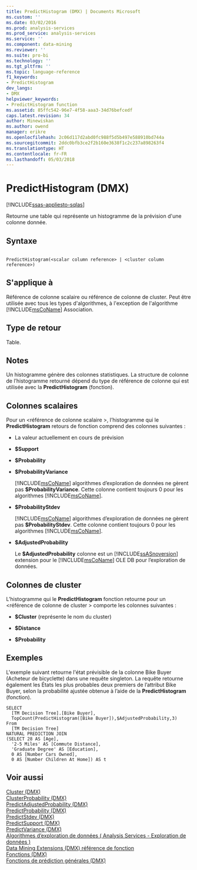 ```yaml
---
title: PredictHistogram (DMX) | Documents Microsoft
ms.custom: ''
ms.date: 03/02/2016
ms.prod: analysis-services
ms.prod_service: analysis-services
ms.service: ''
ms.component: data-mining
ms.reviewer: ''
ms.suite: pro-bi
ms.technology: ''
ms.tgt_pltfrm: ''
ms.topic: language-reference
f1_keywords:
- PredictHistogram
dev_langs:
- DMX
helpviewer_keywords:
- PredictHistogram function
ms.assetid: 85ffc542-96e7-4f58-aaa3-34d76befcedf
caps.latest.revision: 34
author: Minewiskan
ms.author: owend
manager: erikre
ms.openlocfilehash: 2c06d117d2abd0fc988f5d5b497e588910bd744a
ms.sourcegitcommit: 2ddc0bfb3ce2f2b160e3638f1c2c237a898263f4
ms.translationtype: HT
ms.contentlocale: fr-FR
ms.lasthandoff: 05/03/2018
---
```

# <a name="predicthistogram-dmx"></a>PredictHistogram (DMX)
[!INCLUDE[ssas-appliesto-sqlas](../includes/ssas-appliesto-sqlas.md)]

  Retourne une table qui représente un histogramme de la prévision d'une colonne donnée.  
  
## <a name="syntax"></a>Syntaxe  
  
```  
  
PredictHistogram(<scalar column reference> | <cluster column reference>)  
```  
  
## <a name="applies-to"></a>S'applique à  
 Référence de colonne scalaire ou référence de colonne de cluster. Peut être utilisée avec tous les types d'algorithmes, à l'exception de l'algorithme [!INCLUDE[msCoName](../includes/msconame-md.md)] Association.  
  
## <a name="return-type"></a>Type de retour  
 Table.  
  
## <a name="remarks"></a>Notes  
 Un histogramme génère des colonnes statistiques. La structure de colonne de l’histogramme retourné dépend du type de référence de colonne qui est utilisée avec la **PredictHistogram** (fonction).  
  
## <a name="scalar-columns"></a>Colonnes scalaires  
 Pour un \<référence de colonne scalaire >, l’histogramme qui le **PredictHistogram** retours de fonction comprend des colonnes suivantes :  
  
-   La valeur actuellement en cours de prévision  
  
-   **$Support**  
  
-   **$Probability**  
  
-   **$ProbabilityVariance**  
  
     [!INCLUDE[msCoName](../includes/msconame-md.md)] algorithmes d’exploration de données ne gèrent pas **$ProbabilityVariance**. Cette colonne contient toujours 0 pour les algorithmes [!INCLUDE[msCoName](../includes/msconame-md.md)].  
  
-   **$ProbabilityStdev**  
  
     [!INCLUDE[msCoName](../includes/msconame-md.md)] algorithmes d’exploration de données ne gèrent pas **$ProbabilityStdev**. Cette colonne contient toujours 0 pour les algorithmes [!INCLUDE[msCoName](../includes/msconame-md.md)].  
  
-   **$AdjustedProbability**  
  
     Le **$AdjustedProbability** colonne est un [!INCLUDE[ssASnoversion](../includes/ssasnoversion-md.md)] extension pour le [!INCLUDE[msCoName](../includes/msconame-md.md)] OLE DB pour l’exploration de données.  
  
## <a name="cluster-columns"></a>Colonnes de cluster  
 L’histogramme qui le **PredictHistogram** fonction retourne pour un \<référence de colonne de cluster > comporte les colonnes suivantes :  
  
-   **$Cluster** (représente le nom du cluster)  
  
-   **$Distance**  
  
-   **$Probability**  
  
## <a name="examples"></a>Exemples  
 L'exemple suivant retourne l'état prévisible de la colonne Bike Buyer (Acheteur de bicyclette) dans une requête singleton. La requête retourne également les États les plus probables deux premiers de l’attribut Bike Buyer, selon la probabilité ajustée obtenue à l’aide de la **PredictHistogram** (fonction).  
  
```  
SELECT  
  [TM Decision Tree].[Bike Buyer],  
  TopCount(PredictHistogram([Bike Buyer]),$AdjustedProbability,3)  
From  
  [TM Decision Tree]  
NATURAL PREDICTION JOIN  
(SELECT 28 AS [Age],  
  '2-5 Miles' AS [Commute Distance],  
  'Graduate Degree' AS [Education],  
  0 AS [Number Cars Owned],  
  0 AS [Number Children At Home]) AS t  
```  
  
## <a name="see-also"></a>Voir aussi  
 [Cluster &#40;DMX&#41;](../dmx/cluster-dmx.md)   
 [ClusterProbability &#40;DMX&#41;](../dmx/clusterprobability-dmx.md)   
 [PredictAdjustedProbability &#40;DMX&#41;](../dmx/predictadjustedprobability-dmx.md)   
 [PredictProbability &#40;DMX&#41;](../dmx/predictprobability-dmx.md)   
 [PredictStdev &#40;DMX&#41;](../dmx/predictstdev-dmx.md)   
 [PredictSupport &#40;DMX&#41;](../dmx/predictsupport-dmx.md)   
 [PredictVariance &#40;DMX&#41;](../dmx/predictvariance-dmx.md)   
 [Algorithmes d’exploration de données &#40; Analysis Services - Exploration de données &#41;](../analysis-services/data-mining/data-mining-algorithms-analysis-services-data-mining.md)   
 [Data Mining Extensions &#40;DMX&#41; référence de fonction](../dmx/data-mining-extensions-dmx-function-reference.md)   
 [Fonctions &#40;DMX&#41;](../dmx/functions-dmx.md)   
 [Fonctions de prédiction générales &#40;DMX&#41;](../dmx/general-prediction-functions-dmx.md)  
  
  
